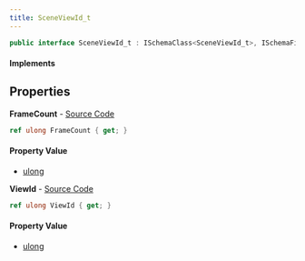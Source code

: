 ```yaml
---
title: SceneViewId_t
---
```


```csharp
public interface SceneViewId_t : ISchemaClass<SceneViewId_t>, ISchemaField, ISchemaClass, INativeHandle
```

#### Implements

## Properties

**FrameCount** - [Source Code](https://github.com/swiftly-solution/swiftlys2/blob/main/managed/src/SwiftlyS2.Generated/Schemas/Interfaces/SceneViewId_t.cs#L18)

```csharp
ref ulong FrameCount { get; }
```

#### Property Value

- [ulong](https://learn.microsoft.com/dotnet/api/system.uint64)

**ViewId** - [Source Code](https://github.com/swiftly-solution/swiftlys2/blob/main/managed/src/SwiftlyS2.Generated/Schemas/Interfaces/SceneViewId_t.cs#L16)

```csharp
ref ulong ViewId { get; }
```

#### Property Value

- [ulong](https://learn.microsoft.com/dotnet/api/system.uint64)

